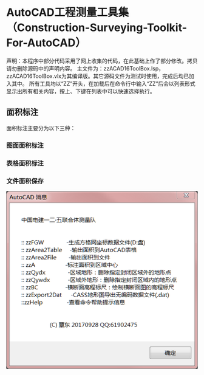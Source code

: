 # AutoCAD工程测量工具集（Construction-Surveying-Toolkit-For-AutoCAD）

声明：本程序中部分代码采用了网上收集的代码，在此基础上作了部分修改。拷贝请勿删除源码中的声明内容。
主文件为：zzACAD16ToolBox.lsp，zzACAD16ToolBox.vlx为其编译版。其它源码文件为测试时使用，完成后均已加入其中。
所有工具均以“ZZ”开头，在加载后在命令行中输入“ZZ”后会以列表形式显示出所有相关内容，按上、下键在列表中可以快速选择执行。

## 面积标注
面积标注主要分为以下三种：
### 图面面积标注
### 表格面积标注
### 文件面积保存

![screenshot](./命令列表.PNG)
